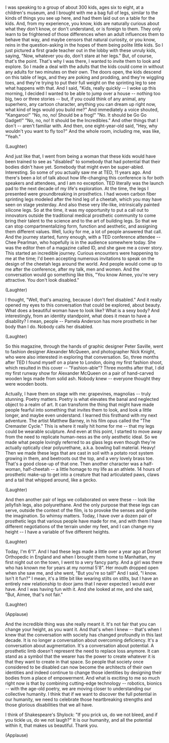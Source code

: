 
I was speaking to a group of about 300 kids,
ages six to eight, at a children&#39;s museum,
and I brought with me a bag full of legs,
similar to the kinds of things you see up here,
and had them laid out on a table for the kids.
And, from my experience, you know, kids are naturally curious
about what they don&#39;t know, or don&#39;t understand,
or is foreign to them.
They only learn to be frightened of those differences
when an adult influences them to behave that way,
and maybe censors that natural curiosity,
or you know, reins in the question-asking
in the hopes of them being polite little kids.
So I just pictured a first grade teacher out in the lobby
with these unruly kids, saying, &quot;Now, whatever you do,
don&#39;t stare at her legs.&quot;
But, of course, that&#39;s the point.
That&#39;s why I was there, I wanted to invite them to look and explore.
So I made a deal with the adults
that the kids could come in without any adults for two minutes
on their own.
The doors open, the kids descend on this table of legs,
and they are poking and prodding, and they&#39;re wiggling toes,
and they&#39;re trying to put their full weight on the sprinting leg
to see what happens with that.
And I said, &quot;Kids, really quickly --
I woke up this morning, I decided I wanted to be able to jump over a house --
nothing too big, two or three stories --
but, if you could think of any animal, any superhero, any cartoon character,
anything you can dream up right now,
what kind of legs would you build me?&quot;
And immediately a voice shouted, &quot;Kangaroo!&quot;
&quot;No, no, no! Should be a frog!&quot;
&quot;No. It should be Go Go Gadget!&quot;
&quot;No, no, no! It should be the Incredibles.&quot;
And other things that I don&#39;t -- aren&#39;t familiar with.
And then, one eight-year-old said,
&quot;Hey, why wouldn&#39;t you want to fly too?&quot;
And the whole room, including me, was like, &quot;Yeah.&quot;

(Laughter)

And just like that, I went from being a woman
that these kids would have been trained to see as &quot;disabled&quot;
to somebody that had potential that their bodies didn&#39;t have yet.
Somebody that might even be super-abled.
Interesting.
So some of you actually saw me at TED, 11 years ago.
And there&#39;s been a lot of talk about how life-changing this conference is
for both speakers and attendees, and I am no exception.
TED literally was the launch pad to the next decade of my life&#39;s exploration.
At the time, the legs I presented were groundbreaking in prosthetics.
I had woven carbon fiber sprinting legs
modeled after the hind leg of a cheetah,
which you may have seen on stage yesterday.
And also these very life-like, intrinsically painted silicone legs.
So at the time, it was my opportunity to put a call out
to innovators outside the traditional medical prosthetic community
to come bring their talent to the science and to the art
of building legs.
So that we can stop compartmentalizing form, function and aesthetic,
and assigning them different values.
Well, lucky for me, a lot of people answered that call.
And the journey started, funny enough, with a TED conference attendee --
Chee Pearlman, who hopefully is in the audience somewhere today.
She was the editor then of a magazine called ID,
and she gave me a cover story.
This started an incredible journey.
Curious encounters were happening to me at the time;
I&#39;d been accepting numerous invitations to speak
on the design of the cheetah legs around the world.
And people would come up to me after the conference, after my talk,
men and women.
And the conversation would go something like this,
&quot;You know Aimee, you&#39;re very attractive.
You don&#39;t look disabled.&quot;

(Laughter)

I thought, &quot;Well, that&#39;s amazing,
because I don&#39;t feel disabled.&quot;
And it really opened my eyes to this conversation
that could be explored, about beauty.
What does a beautiful woman have to look like?
What is a sexy body?
And interestingly, from an identity standpoint,
what does it mean to have a disability?
I mean, people -- Pamela Anderson has more prosthetic in her body than I do.
Nobody calls her disabled.

(Laughter)

So this magazine, through the hands of graphic designer Peter Saville,
went to fashion designer Alexander McQueen, and photographer Nick Knight,
who were also interested in exploring that conversation.
So, three months after TED I found myself on a plane
to London, doing my first fashion shoot,
which resulted in this cover --
&quot;Fashion-able&quot;?
Three months after that, I did my first runway show for Alexander McQueen
on a pair of hand-carved wooden legs made from solid ash.
Nobody knew -- everyone thought they were wooden boots.

Actually, I have them on stage with me:
grapevines, magnolias -- truly stunning.
Poetry matters.
Poetry is what elevates the banal and neglected object
to a realm of art.
It can transform the thing that might have made people fearful
into something that invites them to look,
and look a little longer,
and maybe even understand.
I learned this firsthand with my next adventure.
The artist Matthew Barney, in his film opus called the &quot;The Cremaster Cycle.&quot;
This is where it really hit home for me --
that my legs could be wearable sculpture.
And even at this point, I started to move away from the need to replicate human-ness
as the only aesthetic ideal.
So we made what people lovingly referred to as glass legs
even though they&#39;re actually optically clear polyurethane,
a.k.a. bowling ball material.
Heavy!
Then we made these legs that are cast in soil
with a potato root system growing in them, and beetroots out the top,
and a very lovely brass toe.
That&#39;s a good close-up of that one.
Then another character was a half-woman, half-cheetah --
a little homage to my life as an athlete.
14 hours of prosthetic make-up
to get into a creature that had articulated paws,
claws and a tail that whipped around,
like a gecko.

(Laughter)

And then another pair of legs we collaborated on were these --
look like jellyfish legs,
also polyurethane.
And the only purpose that these legs can serve,
outside the context of the film,
is to provoke the senses and ignite the imagination.
So whimsy matters.
Today, I have over a dozen pair of prosthetic legs
that various people have made for me,
and with them I have different negotiations of the terrain under my feet,
and I can change my height --
I have a variable of five different heights.

(Laughter)

Today, I&#39;m 6&#39;1&quot;.
And I had these legs made a little over a year ago
at Dorset Orthopedic in England
and when I brought them home to Manhattan,
my first night out on the town, I went to a very fancy party.
And a girl was there who has known me for years
at my normal 5&#39;8&quot;.
Her mouth dropped open when she saw me,
and she went, &quot;But you&#39;re so tall!&quot;
And I said, &quot;I know. Isn&#39;t it fun?&quot;
I mean, it&#39;s a little bit like wearing stilts on stilts,
but I have an entirely new relationship to door jams
that I never expected I would ever have.
And I was having fun with it.
And she looked at me,
and she said, &quot;But, Aimee, that&#39;s not fair.&quot;

(Laughter)


(Applause)

And the incredible thing was she really meant it.
It&#39;s not fair that you can change your height,
as you want it.
And that&#39;s when I knew --
that&#39;s when I knew that the conversation with society
has changed profoundly
in this last decade.
It is no longer a conversation about overcoming deficiency.
It&#39;s a conversation about augmentation.
It&#39;s a conversation about potential.
A prosthetic limb doesn&#39;t represent the need to replace loss anymore.
It can stand as a symbol that the wearer
has the power to create whatever it is that they want to create
in that space.
So people that society once considered to be disabled
can now become the architects of their own identities
and indeed continue to change those identities
by designing their bodies
from a place of empowerment.
And what is exciting to me so much right now
is that by combining cutting-edge technology --
robotics, bionics --
with the age-old poetry,
we are moving closer to understanding our collective humanity.
I think that if we want to discover the full potential
in our humanity,
we need to celebrate those heartbreaking strengths
and those glorious disabilities that we all have.

I think of Shakespeare&#39;s Shylock:
&quot;If you prick us, do we not bleed,
and if you tickle us, do we not laugh?&quot;
It is our humanity,
and all the potential within it,
that makes us beautiful.
Thank you.

(Applause)

